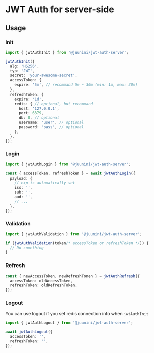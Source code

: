 # JWT Auth for server-side

## Usage

### Init

```ts
import { jwtAuthInit } from '@juunini/jwt-auth-server';

jwtAuthInit({
  alg: 'HS256',
  typ: 'JWT',
  secret: 'your-awesome-secret',
  accessToken: {
    expire: '5m', // recommand 5m ~ 30m (min: 1m, max: 30m)
  },
  refreshToken: {
    expire: '1d',
    redis: { // optional, but recommand
      host: '127.0.0.1',
      port: 6379,
      db: 0, // optional
      username: 'user', // optional
      password: 'pass', // optional
    },
  },
});
```

### Login

```ts
import { jwtAuthLogin } from '@juunini/jwt-auth-server';

const { accessToken, refreshToken } = await jwtAuthLogin({
  payload: {
    // exp is automatically set
    iss: '',
    sub: '',
    aud: '',
    // ...
  },
});
```

### Validation

```ts
import { jwtAuthValidation } from '@juunini/jwt-auth-server';

if (jwtAuthValidation(token/* accessToken or refreshToken */)) {
  // Do something
}
```

### Refresh

```ts
const { newAccessToken, newRefreshTonen } = jwtAuthRefresh({
  accessToken: oldAccessToken,
  refreshToken: oldRefreshToken,
});
```

### Logout

You can use logout if you set redis connection info when `jwtAuthInit`

```ts
import { jwtAuthLogout } from '@juunini/jwt-auth-server';

await jwtAuthLogout({
  accessToken: '',
  refreshToken: '',
});
```
